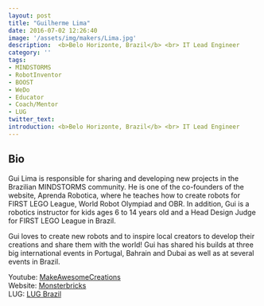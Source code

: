 ```yaml
---
layout: post
title: "Guilherme Lima"
date: 2016-07-02 12:26:40
image: '/assets/img/makers/Lima.jpg'
description:  <b>Belo Horizonte, Brazil</b> <br> IT Lead Engineer
category: ''
tags:
- MINDSTORMS
- RobotInventor
- BOOST
- WeDo
- Educator
- Coach/Mentor
- LUG
twitter_text:
introduction: <b>Belo Horizonte, Brazil</b> <br> IT Lead Engineer
---
```




## Bio

Gui Lima is responsible for sharing and developing new projects in the Brazilian MINDSTORMS community. He is one of the co-founders of the website, Aprenda Robotica, where he teaches how to create robots for FIRST LEGO League, World Robot Olympiad and OBR. In addition, Gui is a robotics instructor for kids ages 6 to 14 years old and a Head Design Judge for FIRST LEGO League in Brazil.

Gui loves to create new robots and to inspire local creators to develop their creations and share them with the world! Gui has shared his builds at three big international events in Portugal, Bahrain and Dubai as well as at several events in Brazil.

Youtube: [MakeAwesomeCreations](https://www.youtube.com/makeawesomecreations) <br>
Website: [Monsterbricks](http://monsterbricks.com.br) <br>
LUG: [LUG Brazil](http://lugbrasil.com/forum)
